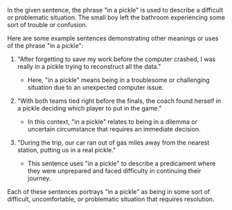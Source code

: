 In the given sentence, the phrase "in a pickle" is used to describe a difficult or problematic situation. The small boy left the bathroom experiencing some sort of trouble or confusion.

Here are some example sentences demonstrating other meanings or uses of the phrase "in a pickle":

1. "After forgetting to save my work before the computer crashed, I was really in a pickle trying to reconstruct all the data."
   - Here, "in a pickle" means being in a troublesome or challenging situation due to an unexpected computer issue.

2. "With both teams tied right before the finals, the coach found herself in a pickle deciding which player to put in the game."
   - In this context, "in a pickle" relates to being in a dilemma or uncertain circumstance that requires an immediate decision.

3. "During the trip, our car ran out of gas miles away from the nearest station, putting us in a real pickle."
   - This sentence uses "in a pickle" to describe a predicament where they were unprepared and faced difficulty in continuing their journey.

Each of these sentences portrays "in a pickle" as being in some sort of difficult, uncomfortable, or problematic situation that requires resolution.